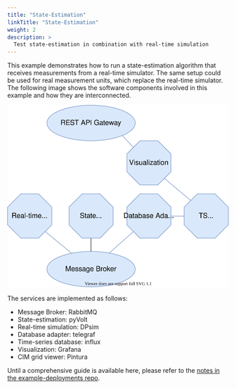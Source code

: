```yaml
---
title: "State-Estimation"
linkTitle: "State-Estimation"
weight: 2
description: >
  Test state-estimation in combination with real-time simulation
---
```


This example demonstrates how to run a state-estimation algorithm that receives measurements from a real-time simulator.
The same setup could be used for real measurement units, which replace the real-time simulator.
The following image shows the software components involved in this example and how they are interconnected.

![state-estimation-setup](state-estimation.svg)

The services are implemented as follows:
- Message Broker: RabbitMQ
- State-estimation: pyVolt
- Real-time simulation: DPsim
- Database adapter: telegraf
- Time-series database: influx
- Visualization: Grafana
- CIM grid viewer: Pintura

Until a comprehensive guide is available here, please refer to the [notes in the example-deployments repo](https://github.com/sogno-platform/example-deployments/tree/main/pyvolt-dpsim-demo).
